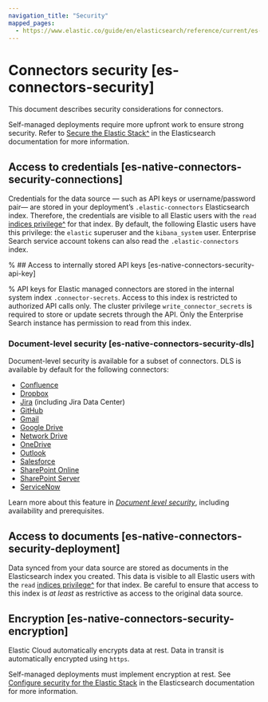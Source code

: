 ```yaml
---
navigation_title: "Security"
mapped_pages:
  - https://www.elastic.co/guide/en/elasticsearch/reference/current/es-connectors-security.html
---
```


# Connectors security [es-connectors-security]


This document describes security considerations for connectors.

Self-managed deployments require more upfront work to ensure strong security. Refer to [Secure the Elastic Stack^](docs-content://deploy-manage/security.md) in the Elasticsearch documentation for more information.


## Access to credentials [es-native-connectors-security-connections]

Credentials for the data source — such as API keys or username/password pair— are stored in your deployment’s `.elastic-connectors` Elasticsearch index. Therefore, the credentials are visible to all Elastic users with the `read` [indices privilege^](/reference/elasticsearch/security-privileges.md) for that index. By default, the following Elastic users have this privilege: the `elastic` superuser and the `kibana_system` user. Enterprise Search service account tokens can also read the `.elastic-connectors` index.


% ## Access to internally stored API keys [es-native-connectors-security-api-key]

% API keys for Elastic managed connectors are stored in the internal system index `.connector-secrets`. Access to this index is restricted to authorized API calls only. The cluster privilege `write_connector_secrets` is required to store or update secrets through the API. Only the Enterprise Search instance has permission to read from this index.

### Document-level security [es-native-connectors-security-dls]

Document-level security is available for a subset of connectors. DLS is available by default for the following connectors:

* [Confluence](/reference/search-connectors/es-connectors-confluence.md)
* [Dropbox](/reference/search-connectors/es-connectors-dropbox.md)
* [Jira](/reference/search-connectors/es-connectors-jira.md) (including Jira Data Center)
* [GitHub](/reference/search-connectors/es-connectors-github.md)
* [Gmail](/reference/search-connectors/es-connectors-gmail.md)
* [Google Drive](/reference/search-connectors/es-connectors-google-drive.md)
* [Network Drive](/reference/search-connectors/es-connectors-network-drive.md)
* [OneDrive](/reference/search-connectors/es-connectors-onedrive.md)
* [Outlook](/reference/search-connectors/es-connectors-outlook.md)
* [Salesforce](/reference/search-connectors/es-connectors-salesforce.md)
* [SharePoint Online](/reference/search-connectors/es-connectors-sharepoint-online.md)
* [SharePoint Server](/reference/search-connectors/es-connectors-sharepoint.md)
* [ServiceNow](/reference/search-connectors/es-connectors-servicenow.md)

Learn more about this feature in [*Document level security*](/reference/search-connectors/document-level-security.md), including availability and prerequisites.


## Access to documents [es-native-connectors-security-deployment]

Data synced from your data source are stored as documents in the Elasticsearch index you created. This data is visible to all Elastic users with the `read` [indices privilege^](/reference/elasticsearch/security-privileges.md) for that index. Be careful to ensure that access to this index is *at least* as restrictive as access to the original data source.


## Encryption [es-native-connectors-security-encryption]

Elastic Cloud automatically encrypts data at rest. Data in transit is automatically encrypted using `https`.

Self-managed deployments must implement encryption at rest. See [Configure security for the Elastic Stack](docs-content://deploy-manage/deploy/self-managed/installing-elasticsearch.md) in the Elasticsearch documentation for more information.

